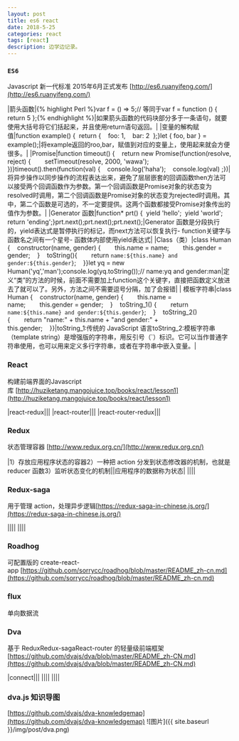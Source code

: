 ```yaml
---
layout: post
title: es6 react
date: 2018-5-25
categories: react
tags: [react]
description: 边学边记录。
---
```


### `ES6`

Javascript 新一代标准 2015年6月正式发布 [http://es6.ruanyifeng.com/](http://es6.ruanyifeng.com/)

|箭头函数|{% highlight Perl %}var f = () => 5;// 等同于var f = function () { return 5 };{% endhighlight %}|如果箭头函数的代码块部分多于一条语句，就要使用大括号将它们括起来，并且使用return语句返回。|
|变量的解构赋值|function example() {  return {    foo: 1,    bar: 2  };}let { foo, bar } = example();|将example返回的roo,bar，赋值到对应的变量上，使用起来就会方便很多。|
|Promise|function timeout() {    return new Promise(function(resolve, reject) {        setTimeout(resolve, 2000, 'wawa');    })}timeout().then(function(val) {    console.log('haha');    console.log(val) ;})|将异步操作以同步操作的流程表达出来，避免了层层嵌套的回调函数then方法可以接受两个回调函数作为参数。第一个回调函数是Promise对象的状态变为resolved时调用，第二个回调函数是Promise对象的状态变为rejected时调用。其中，第二个函数是可选的，不一定要提供。这两个函数都接受Promise对象传出的值作为参数。|
|Generator 函数|function* prt() {  yield 'hello';  yield 'world';  return 'ending';}prt.next();prt.next();prt.next();|Generator 函数是分段执行的，yield表达式是暂停执行的标记，而next方法可以恢复执行- function关键字与函数名之间有一个星号- 函数体内部使用yield表达式|
|Class（类）|class Human {    constructor(name, gender) {        this.name = name;        this.gender = gender;    }    toString(){        return `name:${this.name} and gender:${this.gender}`;    }}let yq = new Human('yq','man');console.log(yq.toString());// name:yq and gender:man|定义“类”的方法的时候，前面不需要加上function这个关键字，直接把函数定义放进去了就可以了。另外，方法之间不需要逗号分隔，加了会报错|
| 模板字符串|class Human {    constructor(name, gender) {        this.name = name;        this.gender = gender;    }    toString_1() {        return `name:${this.name} and gender:${this.gender}`;    }    toString_2() {        return "name:" + this.name + "and gender:" + this.gender;    }}|toString_1:传统的 JavaScript 语言toString_2:模板字符串（template string）是增强版的字符串，用反引号（`）标识。它可以当作普通字符串使用，也可以用来定义多行字符串，或者在字符串中嵌入变量。|

### React

构建前端界面的Javascript库 [http://huziketang.mangojuice.top/books/react/lesson1](http://huziketang.mangojuice.top/books/react/lesson1)

|react-redux|||
|react-router|||
|react-router-redux|||

### Redux

状态管理容器 [http://www.redux.org.cn/](http://www.redux.org.cn/)

|1）存放应用程序状态的容器2）一种把 action 分发到状态修改器的机制，也就是 reducer 函数3）监听状态变化的机制||应用程序的数据称为状态|
||||

### Redux-saga

用于管理 action，处理异步逻辑[https://redux-saga-in-chinese.js.org/](https://redux-saga-in-chinese.js.org/)

||||
||||

### Roadhog

可配置版的 create-react-app [https://github.com/sorrycc/roadhog/blob/master/README_zh-cn.md](https://github.com/sorrycc/roadhog/blob/master/README_zh-cn.md)

### flux

单向数据流

### Dva

基于 ReduxRedux-sagaReact-router 的轻量级前端框架 [https://github.com/dvajs/dva/blob/master/README_zh-CN.md](https://github.com/dvajs/dva/blob/master/README_zh-CN.md)

|connect|||
||||
||||


### dva.js 知识导图

[https://github.com/dvajs/dva-knowledgemap](https://github.com/dvajs/dva-knowledgemap)
![图片]({{ site.baseurl }}/img/post/dva.png)


